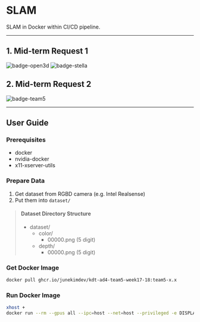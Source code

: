 # SLAM

SLAM in Docker within CI/CD pipeline.

---

## 1. Mid-term Request 1

![badge-open3d](https://github.com/junekimdev/kdt-ad4-team5-week17-18/actions/workflows/build_docker_open3d.yml/badge.svg)
![badge-stella](https://github.com/junekimdev/kdt-ad4-team5-week17-18/actions/workflows/build_docker_stella-vslam.yml/badge.svg)

## 2. Mid-term Request 2

![badge-team5](https://github.com/junekimdev/kdt-ad4-team5-week17-18/actions/workflows/build_docker_team5.yml/badge.svg)

---

## User Guide

### Prerequisites

- docker
- nvidia-docker
- x11-xserver-utils

### Prepare Data

1. Get dataset from RGBD camera (e.g. Intel Realsense)
2. Put them into `dataset/`

> #### Dataset Directory Structure
>
> - dataset/
>   - color/
>     - 00000.png (5 digit)
>   - depth/
>     - 00000.png (5 digit)

### Get Docker Image

```bash
docker pull ghcr.io/junekimdev/kdt-ad4-team5-week17-18:team5-x.x
```

### Run Docker Image

```bash
xhost +
docker run --rm --gpus all --ipc=host --net=host --privileged -e DISPLAY=unix$DISPLAY -v /tmp/.X11-unix:/tmp/.X11-unix:rw -e NVIDIA_DRIVER_CAPABILITIES=all ghcr.io/junekimdev/kdt-ad4-team5-week17-18:team5-x.x
```
